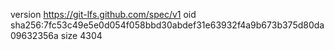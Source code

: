 version https://git-lfs.github.com/spec/v1
oid sha256:7fc53c49e5e0d054f058bbd30abdef31e63932f4a9b673b375d80da09632356a
size 4304
